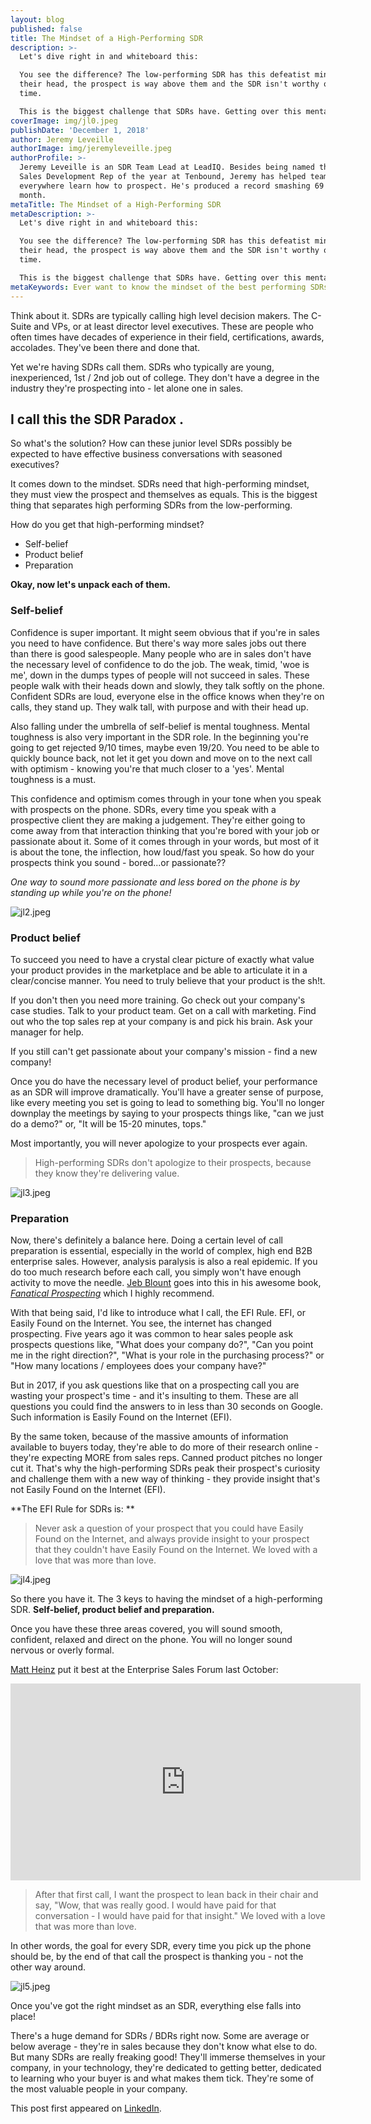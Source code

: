 ```yaml
---
layout: blog
published: false
title: The Mindset of a High-Performing SDR
description: >-
  Let's dive right in and whiteboard this:

  You see the difference? The low-performing SDR has this defeatist mindset. In
  their head, the prospect is way above them and the SDR isn't worthy of their
  time.

  This is the biggest challenge that SDRs have. Getting over this mental hump.
coverImage: img/jl0.jpeg
publishDate: 'December 1, 2018'
author: Jeremy Leveille
authorImage: img/jeremyleveille.jpeg
authorProfile: >-
  Jeremy Leveille is an SDR Team Lead at LeadIQ. Besides being named the 2018
  Sales Development Rep of the year at Tenbound, Jeremy has helped teams
  everywhere learn how to prospect. He's produced a record smashing 69 opps one
  month.
metaTitle: The Mindset of a High-Performing SDR
metaDescription: >-
  Let's dive right in and whiteboard this:

  You see the difference? The low-performing SDR has this defeatist mindset. In
  their head, the prospect is way above them and the SDR isn't worthy of their
  time.

  This is the biggest challenge that SDRs have. Getting over this mental hump.
metaKeywords: Ever want to know the mindset of the best performing SDRs?
---
```


Think about it. SDRs are typically calling high level decision makers. The C-Suite and VPs, or at least director level executives. These are people who often times have decades of experience in their field, certifications, awards, accolades. They've been there and done that.

Yet we're having SDRs call them. SDRs who typically are young, inexperienced, 1st / 2nd job out of college. They don't have a degree in the industry they're prospecting into - let alone one in sales.



## I call this the SDR Paradox .

So what's the solution? How can these junior level SDRs possibly be expected to have effective business conversations with seasoned executives?

It comes down to the mindset. SDRs need that high-performing mindset, they must view the prospect and themselves as equals. This is the biggest thing that separates high performing SDRs from the low-performing.

How do you get that high-performing mindset?

- Self-belief
- Product belief
- Preparation

**Okay, now let's unpack each of them.**

### Self-belief

Confidence is super important. It might seem obvious that if you're in sales you need to have confidence. But there's way more sales jobs out there than there is good salespeople. Many people who are in sales don't have the necessary level of confidence to do the job. The weak, timid, 'woe is me', down in the dumps types of people will not succeed in sales. These people walk with their heads down and slowly, they talk softly on the phone. Confident SDRs are loud, everyone else in the office knows when they're on calls, they stand up. They walk tall, with purpose and with their head up.

Also falling under the umbrella of self-belief is mental toughness. Mental toughness is also very important in the SDR role. In the beginning you're going to get rejected 9/10 times, maybe even 19/20. You need to be able to quickly bounce back, not let it get you down and move on to the next call with optimism - knowing you're that much closer to a 'yes'. Mental toughness is a must.

This confidence and optimism comes through in your tone when you speak with prospects on the phone. SDRs, every time you speak with a prospective client they are making a judgement. They're either going to come away from that interaction thinking that you're bored with your job or passionate about it. Some of it comes through in your words, but most of it is about the tone, the inflection, how loud/fast you speak. So how do your prospects think you sound - bored...or passionate??

_One way to sound more passionate and less bored on the phone is by standing up while you're on the phone!_

![jl2.jpeg](img/jl2.jpeg)

### Product belief

To succeed you need to have a crystal clear picture of exactly what value your product provides in the marketplace and be able to articulate it in a clear/concise manner. You need to truly believe that your product is the sh!t.

If you don't then you need more training. Go check out your company's case studies. Talk to your product team. Get on a call with marketing. Find out who the top sales rep at your company is and pick his brain. Ask your manager for help.

If you still can't get passionate about your company's mission - find a new company!

Once you do have the necessary level of product belief, your performance as an SDR will improve dramatically. You'll have a greater sense of purpose, like every meeting you set is going to lead to something big. You'll no longer downplay the meetings by saying to your prospects things like, "can we just do a demo?" or, "It will be 15-20 minutes, tops."

Most importantly, you will never apologize to your prospects ever again.

> High-performing SDRs don't apologize to their prospects, because they know they're delivering value.

![jl3.jpeg](img/jl3.jpeg)

### Preparation

Now, there's definitely a balance here. Doing a certain level of call preparation is essential, especially in the world of complex, high end B2B enterprise sales. However, analysis paralysis is also a real epidemic. If you do too much research before each call, you simply won't have enough activity to move the needle. [Jeb Blount](https://www.linkedin.com/in/jebblount/) goes into this in his awesome book, [_Fanatical Prospecting_](https://www.fanaticalprospecting.com/) which I highly recommend.

With that being said, I'd like to introduce what I call, the EFI Rule. EFI, or Easily Found on the Internet. You see, the internet has changed prospecting. Five years ago it was common to hear sales people ask prospects questions like, "What does your company do?", "Can you point me in the right direction?", "What is your role in the purchasing process?" or "How many locations / employees does your company have?"

But in 2017, if you ask questions like that on a prospecting call you are wasting your prospect's time - and it's insulting to them. These are all questions you could find the answers to in less than 30 seconds on Google. Such information is Easily Found on the Internet (EFI).

By the same token, because of the massive amounts of information available to buyers today, they're able to do more of their research online - they're expecting MORE from sales reps. Canned product pitches no longer cut it. That's why the high-performing SDRs peak their prospect's curiosity and challenge them with a new way of thinking - they provide insight that's not Easily Found on the Internet (EFI).

**The EFI Rule for SDRs is: **

> Never ask a question of your prospect that you could have Easily Found on the Internet, and always provide insight to your prospect that they couldn't have Easily Found on the Internet. We loved with a love that was more than love.

![jl4.jpeg](img/jl4.jpeg)


So there you have it. The 3 keys to having the mindset of a high-performing SDR. **Self-belief, product belief and preparation.**

Once you have these three areas covered, you will sound smooth, confident, relaxed and direct on the phone. You will no longer sound nervous or overly formal.

[Matt Heinz](https://www.linkedin.com/in/mattheinz/) put it best at the Enterprise Sales Forum last October:

<iframe width="560" height="315" src="https://www.youtube.com/embed/fnNlaI3dN8c" frameborder="0" allow="accelerometer; autoplay; encrypted-media; gyroscope; picture-in-picture" allowfullscreen></iframe>

> After that first call, I want the prospect to lean back in their chair and say, "Wow, that was really good. I would have paid for that conversation - I would have paid for that insight." We loved with a love that was more than love.

In other words, the goal for every SDR, every time you pick up the phone should be, by the end of that call the prospect is thanking you - not the other way around.

![jl5.jpeg](img/jl5.jpeg)

Once you've got the right mindset as an SDR, everything else falls into place!

There's a huge demand for SDRs / BDRs right now. Some are average or below average - they're in sales because they don't know what else to do. But many SDRs are really freaking good! They'll immerse themselves in your company, in your technology, they're dedicated to getting better, dedicated to learning who your buyer is and what makes them tick. They're some of the most valuable people in your company.

This post first appeared on [LinkedIn](https://www.linkedin.com/pulse/3-keys-high-performing-sdr-mindset-jeremy-leveille/). 













